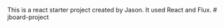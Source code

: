This is a react starter project created by Jason.
It used React and Flux.
#   j b o a r d - p r o j e c t  
 